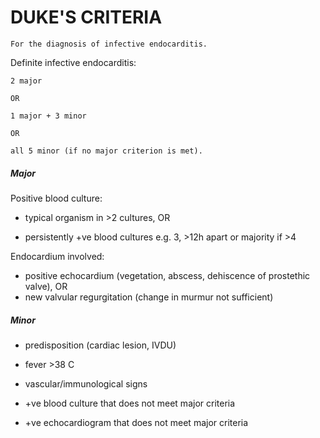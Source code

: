# DUKE'S CRITERIA

	For the diagnosis of infective endocarditis.

Definite infective endocarditis:

	2 major 
	
	OR 
	
	1 major + 3 minor 
	
	OR 
	
	all 5 minor (if no major criterion is met).

##### Major

Positive blood culture:

- typical organism in >2 cultures, OR

- persistently +ve blood cultures e.g. 3, >12h apart or majority if >4

Endocardium involved:

- positive echocardium (vegetation, abscess, dehiscence of prostethic valve), OR
- new valvular regurgitation (change in murmur not sufficient)

##### Minor

- predisposition (cardiac lesion, IVDU)

- fever >38 C

- vascular/immunological signs

- +ve blood culture that does not meet major criteria

- +ve echocardiogram that does not meet major criteria
